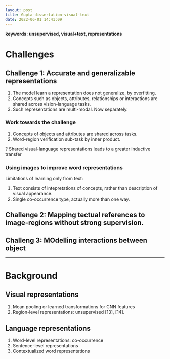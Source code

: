```yaml
---
layout: post
title: Gupta-dissertation-visual-text
date: 2022-06-01 14:41:09
---
```

**keywords: unsupervised, visual+text, representations**

# Challenges

## Challenge 1: Accurate and generalizable representations
1. The model learn a representation does not generalize, by overfitting.
2. Concepts such as objects, attributes, relationships or interactions are shared across vision-language tasks.
3. Such representations are multi-modal. Now separately.
### Work towards the challenge
1. Concepts of objects and attributes are shared across tasks.
2. Word-region verification sub-task by inner product.

<!-- <script src="https://kit.fontawesome.com/c7a4fc0b4e.js" crossorigin="anonymous"></script>
<i class="fa-solid fa-user"></i> -->
? Shared visual-language representations leads to a greater inductive transfer

### Using images to improve word representations
Limitations of learning only from text:
1. Text consists of intepretations of concepts, rather than description of visual appearance.
2. Single co-occurrence type, actually more than one way.

## Challenge 2: Mapping tectual references to image-regions without strong supervision.

## Challeng 3: MOdelling interactions between object

----
# Background

## Visual representations

1. Mean pooling or learned transformations for CNN features
2. Region-level representations: unsupervised [13], [14].

## Language representations

1. Word-level representations: co-occurrence
2. Sentence-level representations
3. Contextualized word representations